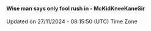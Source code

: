 #### Wise man says only fool rush in - McKidKneeKaneSir
Updated on 27/11/2024 - 08:15:50 (UTC) Time Zone
